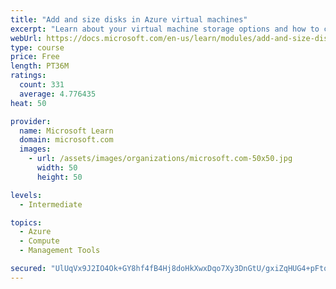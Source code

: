 ```yaml
---
title: "Add and size disks in Azure virtual machines"
excerpt: "Learn about your virtual machine storage options and how to choose between standard and premium, managed and unmanaged disks for your Azure virtual machine."
webUrl: https://docs.microsoft.com/en-us/learn/modules/add-and-size-disks-in-azure-virtual-machines/
type: course
price: Free
length: PT36M
ratings:
  count: 331
  average: 4.776435
heat: 50

provider:
  name: Microsoft Learn
  domain: microsoft.com
  images:
    - url: /assets/images/organizations/microsoft.com-50x50.jpg
      width: 50
      height: 50

levels:
  - Intermediate

topics:
  - Azure
  - Compute
  - Management Tools

secured: "UlUqVx9J2IO4Ok+GY8hf4fB4Hj8doHkXwxDqo7Xy3DnGtU/gxiZqHUG4+pFtoDlDh4OOurkwFJNjRKwZy8RV7iHkLeQ5Esv1gdTPwXOHMEWtr6opscFiiJhY5LiMAJC1SV/2wtQtBfFpYxgRG37M7560wCNL9YJxNOIWvEt9oODIsITL8yO8U1Klsq8F1Kz7S9QjX6iP2fBQOFEVUO5+aNDwLuiFk5Iyalq5UFhSDHInbWKMOh5rKhXIjX1MrnE75LgUCIxVuKNZ7CidpiEtwaizEYWeAFsOmADZghIrCut6qPnKJq0UMKXCWTWUekn2AwUYYR/5fvN/T03f6A09rjatUwIOTrj5WBItodgYX4CgBEPXZMqCx6+wFhQjdH0jz44oEm2sdlIAxGOYgrIXAWMR70S5wi4VqZfuxF+SWXs=;ZQ8/GO78wu5OA7fN0kxM4w=="
---
```


